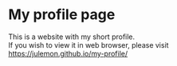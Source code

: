 # My profile page

This is a website with my short profile.  
If you wish to view it in web browser, please visit <a href=https://julemon.github.io/my-profile/>https://julemon.github.io/my-profile/</a>
